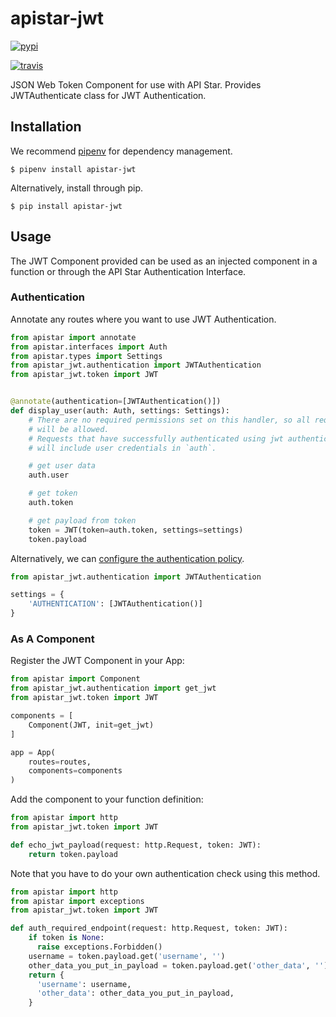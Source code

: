 # apistar-jwt

[![pypi](https://img.shields.io/pypi/v/apistar_jwt.svg)](https://pypi.python.org/pypi/apistar_jwt)

[![travis](https://img.shields.io/travis/audiolion/apistar_jwt.svg)](https://travis-ci.org/audiolion/apistar_jwt)


JSON Web Token Component for use with API Star. Provides JWTAuthenticate class for JWT Authentication.


## Installation

We recommend [pipenv](https://pipenv.readthedocs.io/en/latest/) for dependency management.
```
$ pipenv install apistar-jwt
```

Alternatively, install through pip.

```
$ pip install apistar-jwt
```

## Usage

The JWT Component provided can be used as an injected component in a function or through the API Star Authentication Interface.

### Authentication

Annotate any routes where you want to use JWT Authentication.

```python
from apistar import annotate
from apistar.interfaces import Auth
from apistar.types import Settings
from apistar_jwt.authentication import JWTAuthentication
from apistar_jwt.token import JWT


@annotate(authentication=[JWTAuthentication()])
def display_user(auth: Auth, settings: Settings):
    # There are no required permissions set on this handler, so all requests
    # will be allowed.
    # Requests that have successfully authenticated using jwt authentication
    # will include user credentials in `auth`.

    # get user data
    auth.user

    # get token
    auth.token

    # get payload from token
    token = JWT(token=auth.token, settings=settings)
    token.payload
```

Alternatively, we can [configure the authentication policy](https://github.com/encode/apistar#configuring-the-authentication-policy).

```python
from apistar_jwt.authentication import JWTAuthentication

settings = {
    'AUTHENTICATION': [JWTAuthentication()]
}
```

### As A Component

Register the JWT Component in your App:

```python
from apistar import Component
from apistar_jwt.authentication import get_jwt
from apistar_jwt.token import JWT

components = [
    Component(JWT, init=get_jwt)
]

app = App(
    routes=routes,
    components=components
)
```

Add the component to your function definition:

```python
from apistar import http
from apistar_jwt.token import JWT

def echo_jwt_payload(request: http.Request, token: JWT):
    return token.payload

```

Note that you have to do your own authentication check using this method.

```python
from apistar import http
from apistar import exceptions
from apistar_jwt.token import JWT

def auth_required_endpoint(request: http.Request, token: JWT):
    if token is None:
      raise exceptions.Forbidden()
    username = token.payload.get('username', '')
    other_data_you_put_in_payload = token.payload.get('other_data', '')
    return {
      'username': username,
      'other_data': other_data_you_put_in_payload,
    }
```
